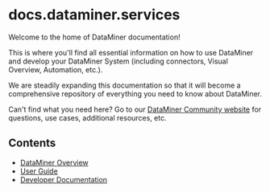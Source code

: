 # docs.dataminer.services

Welcome to the home of DataMiner documentation!

This is where you'll find all essential information on how to use DataMiner and develop your DataMiner System (including connectors, Visual Overview, Automation, etc.).

We are steadily expanding this documentation so that it will become a comprehensive repository of everything you need to know about DataMiner.

Can't find what you need here? Go to our [DataMiner Community website](https://community.dataminer.services/) for questions, use cases, additional resources, etc.

## Contents

- [DataMiner Overview](xref:OverviewIndex)
- [User Guide](xref:Part1GettingStarted)
- [Developer Documentation](xref:DevelopIndex)
